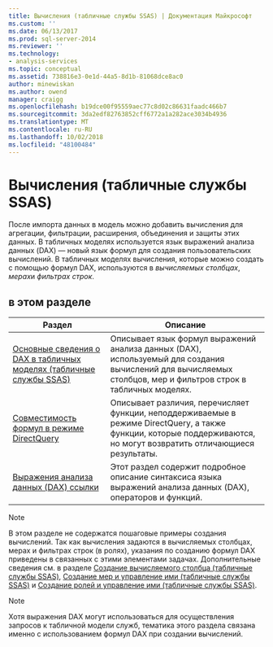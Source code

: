```yaml
---
title: Вычисления (табличные службы SSAS) | Документация Майкрософт
ms.custom: ''
ms.date: 06/13/2017
ms.prod: sql-server-2014
ms.reviewer: ''
ms.technology:
- analysis-services
ms.topic: conceptual
ms.assetid: 738816e3-0e1d-44a5-8d1b-81068dce8ac0
author: minewiskan
ms.author: owend
manager: craigg
ms.openlocfilehash: b19dce00f95559aec77c8d02c86631faadc466b7
ms.sourcegitcommit: 3da2edf82763852cff6772a1a282ace3034b4936
ms.translationtype: MT
ms.contentlocale: ru-RU
ms.lasthandoff: 10/02/2018
ms.locfileid: "48100484"
---
```

# <a name="calculations-ssas-tabular"></a>Вычисления (табличные службы SSAS)
  После импорта данных в модель можно добавить вычисления для агрегации, фильтрации, расширения, объединения и защиты этих данных. В табличных моделях используется язык выражений анализа данных (DAX) — новый язык формул для создания пользовательских вычислений. В табличных моделях вычисления, которые можно создать с помощью формул DAX, используются в *вычисляемых столбцах*, *мерах*и *фильтрах строк*.  
  
## <a name="in-this-section"></a>в этом разделе  
  
|Раздел|Описание|  
|-----------|-----------------|  
|[Основные сведения о DAX в табличных моделях &#40;табличные службы SSAS&#41;](understanding-dax-in-tabular-models-ssas-tabular.md)|Описывает язык формул выражений анализа данных (DAX), используемый для создания вычислений для вычисляемых столбцов, мер и фильтров строк в табличных моделях.|  
|[Совместимость формул в режиме DirectQuery](../dax-formula-compatibility-in-directquery-mode-ssas-2014.md)|Описывает различия, перечисляет функции, неподдерживаемые в режиме DirectQuery, а также функции, которые поддерживаются, но могут возвратить отличающиеся результаты.|  
|[Выражения анализа данных &#40;DAX&#41; ссылки](https://msdn.microsoft.com/library/gg413422(v=sql.120).aspx)|Этот раздел содержит подробное описание синтаксиса языка выражений анализа данных (DAX), операторов и функций.|  
  
> [!NOTE]  
>  В этом разделе не содержатся пошаговые примеры создания вычислений. Так как вычисления задаются в вычисляемых столбцах, мерах и фильтрах строк (в ролях), указания по созданию формул DAX приведены в связанных с этими элементами задачах. Дополнительные сведения см. в разделе [Создание вычисляемого столбца (табличные службы SSAS)](ssas-calculated-columns-create-a-calculated-column.md), [Создание мер и управление ими (табличные службы SSAS)](measures-ssas-tabular.md) и [Создание ролей и управление ими (табличные службы SSAS)](roles-ssas-tabular.md).  
  
> [!NOTE]  
>  Хотя выражения DAX могут использоваться для осуществления запросов к табличной модели служб, тематика этого раздела связана именно с использованием формул DAX при создании вычислений.  
  
  
